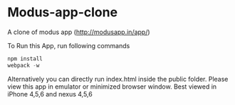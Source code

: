 # Modus-app-clone
A clone of modus app (http://modusapp.in/app/)

To Run this App, run following commands
```jsx
npm install
webpack -w
```

Alternatively you can directly run index.html inside the public folder.
Please view this app in emulator or minimized browser window.
Best viewed in iPhone 4,5,6 and nexus 4,5,6